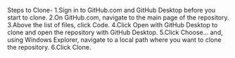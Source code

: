 Steps to Clone-
1.Sign in to GitHub.com and GitHub Desktop before you start to clone.
2.On GitHub.com, navigate to the main page of the repository.
3.Above the list of files, click  Code.
4.Click  Open with GitHub Desktop to clone and open the repository with GitHub Desktop.
5.Click Choose... and, using Windows Explorer, navigate to a local path where you want to clone the repository.
6.Click Clone.

